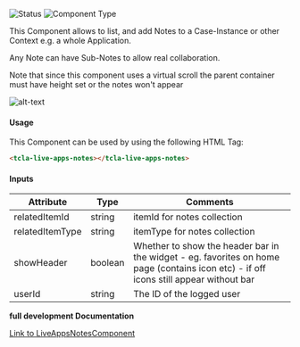 
![Status][auto] ![Component Type][major] <!--Component Meta {"created_by":"JS", "reviewed_by":"JG", "last_modified_by":"JS", "comment":"init"} Component Meta -->


<p>This Component allows to list, and add Notes to a Case-Instance or other Context e.g. a whole Application.

Any Note can have Sub-Notes to allow real collaboration.</p>

<p>Note that since this component uses a virtual scroll the parent container must have height set or the notes won&#39;t appear</p>

<p><img src="../live-apps-notes.png" alt="alt-text" class="img-responsive" title="Notes Component Image"></p>



#### Usage


This Component can be used by using the following HTML Tag:

```html
<tcla-live-apps-notes></tcla-live-apps-notes>
```

#### Inputs

Attribute | Type | Comments
--- | --- | ---
relatedItemId | string | itemId for notes collection
relatedItemType | string | itemType for notes collection
showHeader | boolean | Whether to show the header bar in the widget - eg. favorites on home page (contains icon etc) - if off icons still appear without bar
userId | string | The ID of the logged user


<b>full development Documentation</b>

[Link to LiveAppsNotesComponent](https://tibcosoftware.github.io/TCSTK-Libdocs/libdocs/tc-liveapps-lib/components/LiveAppsNotesComponent.html)


[auto]: https://img.shields.io/badge/Status-auto%20generated-lightgrey.svg?style=flat "auto generated"

[manually]: https://img.shields.io/badge/Status-manually%20created-yellow.svg?style=flat "manually created"

[draft]: https://img.shields.io/badge/Status-draft-red.svg?style=flat "draft"

[review]: https://img.shields.io/badge/Status-need%20review-yellowgreen.svg?style=flat "need review"

[review done]: https://img.shields.io/badge/Status-review%20done-green.svg?style=flat "review done"

[finalized]: https://img.shields.io/badge/Status-finalized-brightgreen.svg?style=flat "finalized"

[top]: https://img.shields.io/badge/Component%20Type-Top-blue.svg?style=flat "top Component"

[major]: https://img.shields.io/badge/Component%20Type-major%20Component-blue.svg?style=flat "major Component"

[minor]: https://img.shields.io/badge/Component%20Type-minor%20Component-blue.svg?style=flat "minor Component"



